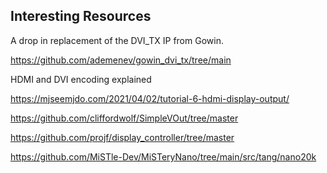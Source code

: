 Interesting Resources
----------------------

A drop in replacement of the DVI_TX IP from Gowin.

https://github.com/ademenev/gowin_dvi_tx/tree/main

HDMI and DVI encoding explained

https://mjseemjdo.com/2021/04/02/tutorial-6-hdmi-display-output/

https://github.com/cliffordwolf/SimpleVOut/tree/master

https://github.com/projf/display_controller/tree/master

https://github.com/MiSTle-Dev/MiSTeryNano/tree/main/src/tang/nano20k


